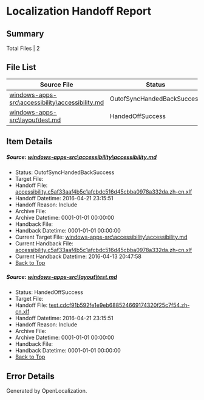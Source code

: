 # <a name='report-top'></a> Localization Handoff Report

## Summary
 Total Files | 2

## File List
 Source File | Status | Details 
 ----------- | ------ | ------- 
 [windows-apps-src\accessibility\accessibility.md](https://github.com/Microsoft/windows-apps/blob/824fa91ae98c3f752e261e203b20d26553db01ff/windows-apps-src/accessibility/accessibility.md) | OutofSyncHandedBackSuccess | [Details](#2a2b247c5b17f73b4ae62a7d077b61ccd06ae9749)
 [windows-apps-src\layout\test.md](https://github.com/Microsoft/windows-apps/blob/f5fd6d719beb5f34d8b2969b931d42ee49bfbd9e/windows-apps-src/layout/test.md) | HandedOffSuccess | [Details](#f14347012d412c87329ff71da33113863ffd00e93175)

## Item Details
##### <a name='2a2b247c5b17f73b4ae62a7d077b61ccd06ae9749'></a> Source: [windows-apps-src\accessibility\accessibility.md](https://github.com/Microsoft/windows-apps/blob/824fa91ae98c3f752e261e203b20d26553db01ff/windows-apps-src/accessibility/accessibility.md)
* Status: OutofSyncHandedBackSuccess
* Target File: 
* Handoff File: [accessibility.c5af33aaf4b5c1afcbdc516d45cbba0978a332da.zh-cn.xlf](https://github.com/Microsoft/WDG.handoff/blob/b5a60be90b1e5b5f1a47b136646b22ce9c9857e8/ol-handoff/Microsoft/windows-apps.zh-cn/master/accessibility.c5af33aaf4b5c1afcbdc516d45cbba0978a332da.zh-cn.xlf)
* Handoff Datetime: 2016-04-21 23:15:51
* Handoff Reason: Include
* Archive File: 
* Archive Datetime: 0001-01-01 00:00:00
* Handback File: 
* Handback Datetime: 0001-01-01 00:00:00
* Current Target File: [windows-apps-src\accessibility\accessibility.md](https://github.com/Microsoft/windows-apps.zh-cn/blob/528f0417fbd7a9f463907c5d4655aa29068b0a4e/windows-apps-src/accessibility/accessibility.md)
* Current Handback File: [accessibility.c5af33aaf4b5c1afcbdc516d45cbba0978a332da.zh-cn.xlf](https://github.com/Microsoft/WDG.handback/blob/fdce37552d804660c10c63cc0eafd981d65d103d/ol-handback/Microsoft/windows-apps.zh-cn/master/accessibility.c5af33aaf4b5c1afcbdc516d45cbba0978a332da.zh-cn.xlf)
* Current Handback Datetime: 2016-04-13 20:47:58
* [Back to Top](#report-top)

##### <a name='f14347012d412c87329ff71da33113863ffd00e93175'></a> Source: [windows-apps-src\layout\test.md](https://github.com/Microsoft/windows-apps/blob/f5fd6d719beb5f34d8b2969b931d42ee49bfbd9e/windows-apps-src/layout/test.md)
* Status: HandedOffSuccess
* Target File: 
* Handoff File: [test.cdcf91b592fe1e9eb688524669174320f25c7f54.zh-cn.xlf](https://github.com/Microsoft/WDG.handoff/blob/b5a60be90b1e5b5f1a47b136646b22ce9c9857e8/ol-handoff/Microsoft/windows-apps.zh-cn/master/test.cdcf91b592fe1e9eb688524669174320f25c7f54.zh-cn.xlf)
* Handoff Datetime: 2016-04-21 23:15:51
* Handoff Reason: Include
* Archive File: 
* Archive Datetime: 0001-01-01 00:00:00
* Handback File: 
* Handback Datetime: 0001-01-01 00:00:00
* [Back to Top](#report-top)


## Error Details

Generated by OpenLocalization.
